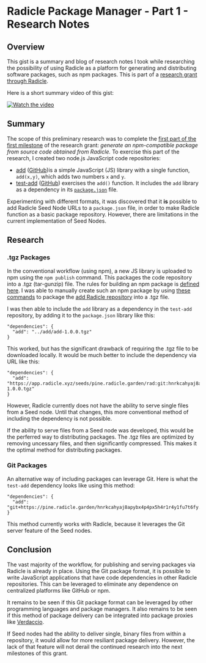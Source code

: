 # Radicle Package Manager - Part 1 - Research Notes

## Overview
This gist is a summary and blog of research notes I took while researching the possibility of using Radicle as a platform for generating and distributing software packages, such as npm packages. This is part of a [research grant through Radicle](https://community.radworks.org/t/grant-application-package-manager/3122).

Here is a short summary video of this gist:

[![Watch the video](https://img.youtube.com/vi/RmfZo2QdV0A/hqdefault.jpg)](https://youtu.be/RmfZo2QdV0A)

## Summary
The scope of this preliminary research was to complete the [first part of the first milestone](https://community.radworks.org/t/grant-application-package-manager/3122#milestone-1-npm-compatibility-12) of the research grant: *generate an npm-compatible package from source code obtained from Radicle.* To exercise this part of the research, I created two node.js JavaScript code repositories:

- [add](https://app.radicle.xyz/seeds/pine.radicle.garden/rad:git:hnrkcahyaj8apybx4p4px5h4r1r4y1fu7t6fy/tree/master/README.md) ([GitHub](https://github.com/christroutner/add))is a simple JavaScript (JS) library with a single function, `add(x,y)`, which adds two numbers `x` and `y`.
- [test-add](https://app.radicle.xyz/seeds/pine.radicle.garden/rad:git:hnrkp3yg4jiw9xs5w4dr8oe8dwziqj5ccdyeo/tree/master/README.md) ([GitHub](https://github.com/christroutner/test-add)) exercises the `add()` function. It includes the `add` library as a dependency in its [`package.json`](https://app.radicle.xyz/seeds/pine.radicle.garden/rad:git:hnrkp3yg4jiw9xs5w4dr8oe8dwziqj5ccdyeo/tree/master/package.json#L12) file.

Experimenting with different formats, it was discovered that it **is** possible to add Radicle Seed Node URLs to a `package.json` file, in order to make Radicle function as a basic package repository. However, there are limitations in the current implementation of Seed Nodes.

## Research

### .tgz Packages
In the conventional workflow (using npm), a new JS library is uploaded to npm using the `npm publish` command. This packages the code repository into a .tgz (tar-gunzip) file. The rules for building an npm package is [defined here](https://docs.npmjs.com/about-packages-and-modules). I was able to manually create such an npm package by using [these commands](https://www.cyberciti.biz/faq/how-to-create-tar-gz-file-in-linux-using-command-line/) to package the [add Radicle repository](https://app.radicle.xyz/seeds/pine.radicle.garden/rad:git:hnrkcahyaj8apybx4p4px5h4r1r4y1fu7t6fy/tree/master/README.md) into a .tgz file.

I was then able to include the `add` library as a dependency in the `test-add` repository, by adding it to the `package.json` library like this:

```
"dependencies": {
  "add": "../add/add-1.0.0.tgz"
}
```

This worked, but has the significant drawback of requiring the .tgz file to be downloaded locally. It would be much better to include the dependency via URL like this:

```
"dependencies": {
  "add": "https://app.radicle.xyz/seeds/pine.radicle.garden/rad:git:hnrkcahyaj8apybx4p4px5h4r1r4y1fu7t6fy/tree/master/add-1.0.0.tgz"
}
```

However, Radicle currently does not have the ability to serve single files from a Seed node. Until that changes, this more conventional method of including the dependency is not possible.

If the ability to serve files from a Seed node was developed, this would be the perferred way to distributing packages. The .tgz files are optimized by removing uncessary files, and then significantly compressed. This makes it the optimal method for distributing packages.

### Git Packages
An alternative way of including packages can leverage Git. Here is what the `test-add` dependency looks like using this method:

```
"dependencies": {
  "add": "git+https://pine.radicle.garden/hnrkcahyaj8apybx4p4px5h4r1r4y1fu7t6fy.git"
}
```

This method currently works with Radicle, because it leverages the Git server feature of the Seed nodes.

## Conclusion
The vast majority of the workflow, for publishing and serving packages via Radicle is already in place. Using the Git package format, it is possible to write JavaScript applications that have code dependencies in other Radicle repositories. This can be leveraged to eliminate any dependence on centralized platforms like GitHub or npm.  

It remains to be seen if this Git package format can be leveraged by other programming languages and package managers. It also remains to be seen if this method of package delivery can be integrated into package proxies like [Verdaccio](https://verdaccio.org/).

If Seed nodes had the ability to deliver single, binary files from within a repository, it would allow for more resiliant package delivery. However, the lack of that feature will not derail the continued research into the next milestones of this grant.
